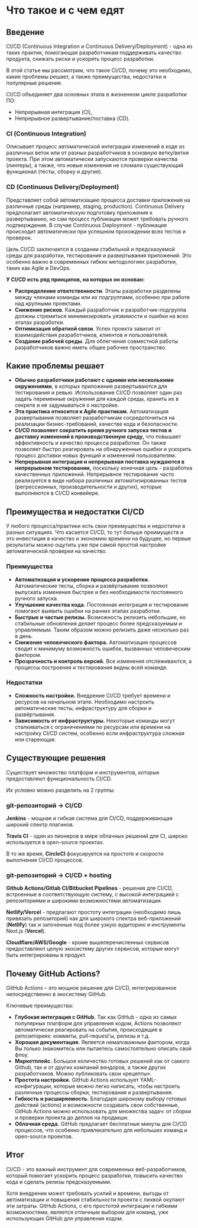 # Что такое и с чем едят

## Введение

CI/CD (Continuous Integration и Continuous Delivery/Deployment) - одна из таких практик, помогающая разработчикам поддерживать качество продукта, снижать риски и ускорять процесс разработки.

В этой статье мы рассмотрим, что такое CI/CD, почему это необходимо, какие проблемы решает, а также преимущества, недостатки и популярные решения.

CI/CD объединяет два основных этапа в жизненном цикле разработки ПО:

- Непрерывная интеграция (CI),
- Непрерывное развертывание/поставка (CD).

### CI (Continuous Integration)

Описывает процесс автоматической интеграции изменений в коде из различных веток или от разных разработчиков в основную ветку/ветки проекта. При этом автоматически запускаются проверки качества (линтеры), а также, что новые изменения не сломали существующий функционал (тесты, сборку и другие).

### CD (Continuous Delivery/Deployment)

Представляет собой автоматизацию процесса доставки приложения на различные среды (например, staging, production). Continuous Delivery предполагает автоматическую подготовку приложения к развертыванию, но сам процесс публикации может требовать ручного подтверждения. В случае Continuous Deployment - публикация происходит автоматически при успешном прохождении всех тестов и проверок.

Цель CI/CD заключается в создании стабильной и предсказуемой среды для разработки, тестирования и развертывания приложений. Это особенно важно в современных гибких методологиях разработки, таких как Agile и DevOps.

**У CI/CD есть ряд принципов, на которых он основан:**

- **Распределение ответственности**. Этапы разработки разделены между членами команды или их подгруппами, особенно при работе над крупными проектами.
- **Снижение рисков**. Каждый разработчик и разработчик-подгруппа должны стремиться минимизировать уязвимости и ошибки на всех этапах разработки.
- **Оптимизация обратной связи**. Успех проекта зависит от взаимодействия разработчиков, клиентов и пользователей.
- **Создание рабочей среды**. Для облегчения совместной работы разработчиков важно иметь общее рабочее пространство.

## Какие проблемы решает

- **Обычно разработчики работают с одними или несколькими окружениями**, в которых приложения развертываются для тестирования и ревью. Использование CI/CD позволяет один раз задать переменные окружения для каждой среды, хранить их в секрете и не задумываться о настройке.
- **Эта практика относится к Agile практикам.** Автоматизация развертывания позволяет разработчикам сосредоточиться на реализации бизнес-требований, качестве кода и безопасности.
- **CI/CD позволяет сократить время ручного запуска тестов и доставку изменений в производственную среду,** что повышает эффективность и качество процесса разработки. Он также позволяет быстро реагировать на обнаруженные ошибки и ускорить процесс доставки новых функций и изменений пользователям.
- **Непрерывная интеграция и непрерывная поставка нуждаются в непрерывном тестировании,** поскольку конечная цель - разработка качественных приложений. Непрерывное тестирование часто реализуется в виде набора различных автоматизированных тестов (регрессионных, производительности и других), которые выполняются в CI/CD конвейере.

## Преимущества и недостатки CI/CD

У любого процесса/практики есть свои преимущества и недостатки в разных ситуациях. Что касается CI/CD, то тут больше преимуществ и это инвестиция в качество и экономию времени на будущее, но первые результаты можно ощутить уже при самой простой настройке автоматической проверки на качество.

### Преимущества

- **Автоматизация и ускорение процесса разработки.** Автоматические тесты, сборка и развёртывание позволяют выпускать изменения быстрее и без необходимости постоянного ручного запуска.
- **Улучшение качества кода.** Постоянная интеграция и тестирование помогают выявить ошибки на ранних этапах разработки.
- **Быстрые и частые релизы.** Возможность релизить небольшие, но стабильные обновления делает процесс более предсказуемым и управляемым. Таким образом можно релизить даже несколько раз в день.
- **Снижение человеческого фактора.** Автоматизация процессов сводит к минимуму возможность ошибок, вызванных человеческим фактором.
- **Прозрачность и контроль версий.** Все изменения отслеживаются, а процессы построения и тестирования видны всей команде.

### Недостатки

- **Сложность настройки.** Внедрение CI/CD требует времени и ресурсов на начальном этапе. Необходимо настроить автоматические тесты, инфраструктуру для сборки и развёртывания.
- **Зависимость от инфраструктуры.** Некоторые команды могут сталкиваться с ограничениями по ресурсам или времени на настройку CI/CD систем, особенно если инфраструктура сложная или стареющая.

## Существующие решения

Существует множество платформ и инструментов, которые предоставляют функциональность CI/CD.

Их условно можно разделить на 2 группы:

### git-репозиторий → CI/CD

**Jenkins** - мощная и гибкая система для CI/CD, поддерживающая широкий спектр плагинов.

**Travis CI** - один из пионеров в мире облачных решений для CI, широко используется в open-source проектах.

В то же время, **CircleCI** фокусируется на простоте и скорости выполнения CI/CD процессов.

### git-репозиторий → CI/CD + hosting

**Github Actions/Gitlab CI/Bitbucket Pipelines** - решения для CI/CD, встроенные в соответствующую систему, с высокой интеграцией с репозиториями и широкими возможностями автоматизации.

**Netlify/Vercel** - предлагают простоту интеграции (необходимо лишь привязать репозиторий) как для широкого спектра веб-приложений (**Netlify**) так и заточенные под более узкую аудиторию и инструменты Next.js (**Vercel**).

**Cloudflare/AWS/Google** - кроме вышеперечисленных сервисов предоставляют целую экосистему других сервисов, которые могут быть интегрированы в продукт.

## Почему GitHub Actions?

GitHub Actions – это мощное решение для CI/CD, интегрированное непосредственно в экосистему GitHub.

Ключевые преимущества:

- **Глубокая интеграция с GitHub.** Так как GitHub - одна из самых популярных платформ для управления кодом, Actions позволяют автоматически реагировать на события, происходящие в репозиториях: коммиты, pull-request’ы, релизы и т.д.
- **Хорошая документация.** Является немаловажным фактором, когда Вы только знакомитесь или пытаетесь самостоятельно описать свой флоу.
- **Маркетплейс.** Большое количество готовых решений как от самого Github, так и от других компаний вендоров, а также других разработчиков. Можно публиковать свои «рецепты».
- **Простота настройки.** GitHub Actions использует YAML-конфигурации, которые можно легко написать, чтобы настроить различные процессы сборки, тестирования и развертывания.
- **Гибкость и расширяемость.** Благодаря широкому выбору готовых действий (actions) и возможности создавать свои собственные, GitHub Actions можно использовать для множества задач: от сборки и проверки проекта до деплоя на продакшн.
- **Облачная среда.** GitHub предлагает бесплатные минуты для CI/CD процессов, что особенно привлекательно для небольших команд и open-source проектов.

## Итог

CI/CD - это важный инструмент для современных веб-разработчиков, который помогает ускорить процесс разработки, повысить качество кода и сделать релизы предсказуемыми.

Хотя внедрение может требовать усилий и времени, выгоды от автоматизации и повышения стабильности проекта с лихвой окупают эти затраты. GitHub Actions, с его простотой интеграции и гибкими возможностями, является отличным выбором для команд, уже использующих GitHub для управления кодом.
